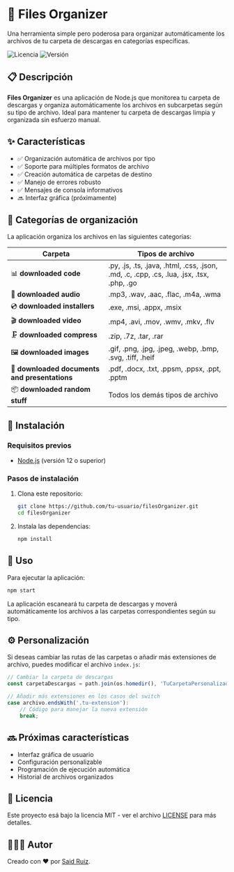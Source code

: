 # 📁 Files Organizer

Una herramienta simple pero poderosa para organizar automáticamente los archivos de tu carpeta de descargas en categorías específicas.

![Licencia](https://img.shields.io/badge/Licencia-MIT-blue)
![Versión](https://img.shields.io/badge/Versión-1.0.0-green)

## 📋 Descripción

**Files Organizer** es una aplicación de Node.js que monitorea tu carpeta de descargas y organiza automáticamente los archivos en subcarpetas según su tipo de archivo. Ideal para mantener tu carpeta de descargas limpia y organizada sin esfuerzo manual.

## ✨ Características

- ✅ Organización automática de archivos por tipo
- ✅ Soporte para múltiples formatos de archivo
- ✅ Creación automática de carpetas de destino
- ✅ Manejo de errores robusto
- ✅ Mensajes de consola informativos
- 🔜 Interfaz gráfica (próximamente)

## 📂 Categorías de organización

La aplicación organiza los archivos en las siguientes categorías:

| Carpeta | Tipos de archivo |
|---------|------------------|
| 📊 **downloaded code** | .py, .js, .ts, .java, .html, .css, .json, .md, .c, .cpp, .cs, .lua, .jsx, .tsx, .php, .go |
| 🎵 **downloaded audio** | .mp3, .wav, .aac, .flac, .m4a, .wma |
| 💿 **downloaded installers** | .exe, .msi, .appx, .msix |
| 🎬 **downloaded video** | .mp4, .avi, .mov, .wmv, .mkv, .flv |
| 🗜️ **downloaded compress** | .zip, .7z, .tar, .rar |
| 🖼️ **downloaded images** | .gif, .png, .jpg, .jpeg, .webp, .bmp, .svg, .tiff, .heif |
| 📄 **downloaded documents and presentations** | .pdf, .docx, .txt, .ppsm, .ppsx, .ppt, .pptm |
| 📦 **downloaded random stuff** | Todos los demás tipos de archivo |

## 🚀 Instalación

### Requisitos previos
- [Node.js](https://nodejs.org/) (versión 12 o superior)

### Pasos de instalación
1. Clona este repositorio:
   ```bash
   git clone https://github.com/tu-usuario/filesOrganizer.git
   cd filesOrganizer
   ```
2. Instala las dependencias:
    ```bash
    npm install
    ```

## 🔧 Uso

Para ejecutar la aplicación:

```bash
npm start
```

La aplicación escaneará tu carpeta de descargas y moverá automáticamente los archivos a las carpetas correspondientes según su tipo.

## ⚙️ Personalización

Si deseas cambiar las rutas de las carpetas o añadir más extensiones de archivo, puedes modificar el archivo `index.js`:

```js
// Cambiar la carpeta de descargas
const carpetaDescargas = path.join(os.homedir(), 'TuCarpetaPersonalizada')

// Añadir más extensiones en los casos del switch
case archivo.endsWith('.tu-extension'):
    // Código para manejar la nueva extensión
    break;
```

## 🔜 Próximas características

- Interfaz gráfica de usuario
- Configuración personalizable
- Programación de ejecución automática
- Historial de archivos organizados

## 📄 Licencia

Este proyecto esá bajo la licencia MIT - ver el archivo [LICENSE](LICENSE) para más detalles.

## 🧑🏻‍💻 Autor

Creado con ♥️ por [Said Ruiz](https://said-beta.vercel.app).